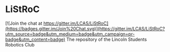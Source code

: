 # LiStRoC

[![Join the chat at https://gitter.im/LCAS/LiStRoC](https://badges.gitter.im/Join%20Chat.svg)](https://gitter.im/LCAS/LiStRoC?utm_source=badge&utm_medium=badge&utm_campaign=pr-badge&utm_content=badge)
The repository of the Lincoln Students Robotics Club
